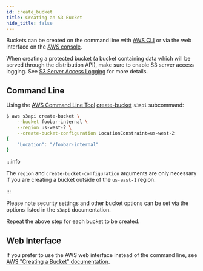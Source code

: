 ```yaml
---
id: create_bucket
title: Creating an S3 Bucket
hide_title: false
---
```


Buckets can be created on the command line with [AWS CLI][cli] or via the web interface on the [AWS console][web].

When creating a protected bucket (a bucket containing data which will be served through the distribution API), make sure to enable S3 server access logging. See [S3 Server Access Logging](../configuration/server_access_logging.md) for more details.

## Command Line

Using the [AWS Command Line Tool][cli] [create-bucket](https://docs.aws.amazon.com/cli/latest/reference/s3api/create-bucket.html) ``s3api`` subcommand:

```bash
$ aws s3api create-bucket \
    --bucket foobar-internal \
    --region us-west-2 \
    --create-bucket-configuration LocationConstraint=us-west-2
{
    "Location": "/foobar-internal"
}
```

:::info

The `region` and `create-bucket-configuration` arguments are only necessary if you are creating a bucket outside of the `us-east-1` region.

:::

Please note security settings and other bucket options can be set via the options listed in the ``s3api`` documentation.

Repeat the above step for each bucket to be created.

## Web Interface

If you prefer to use the AWS web interface instead of the command line, see [AWS "Creating a Bucket" documentation][web].

[cli]: https://aws.amazon.com/cli/ "Amazon Command Line Interface"
[web]: http://docs.aws.amazon.com/AmazonS3/latest/gsg/CreatingABucket.html "Amazon web console interface"
